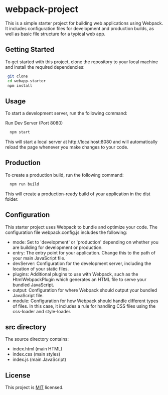 # webpack-project

This is a simple starter project for building web applications using Webpack. It includes configuration files for development and production builds, as well as basic file structure for a typical web app.

## Getting Started

To get started with this project, clone the repository to your local machine and install the required dependencies:

```sh
 git clone
 cd webapp-starter
 npm install

```

## Usage

To start a development server, run the following command:

Run Dev Server (Port 8080)

```sh
  npm start
```

This will start a local server at http://localhost:8080 and will automatically reload the page whenever you make changes to your code.

## Production

To create a production build, run the following command:

```sh
  npm run build
```

This will create a production-ready build of your application in the dist folder.

## Configuration

This starter project uses Webpack to bundle and optimize your code. The configuration file webpack.config.js includes the following:

- mode: Set to 'development' or 'production' depending on whether you are building for development or production.
- entry: The entry point for your application. Change this to the path of your main JavaScript file.
- devServer: Configuration for the development server, including the location of your static files.
- plugins: Additional plugins to use with Webpack, such as the HtmlWebpackPlugin which generates an HTML file to serve your bundled JavaScript.
- output: Configuration for where Webpack should output your bundled JavaScript file.
- module: Configuration for how Webpack should handle different types of files. In this case, it includes a rule for handling CSS files using the css-loader and style-loader.

## src directory

The source directory contains:

- index.html (main HTML)
- index.css (main styles)
- index.js (main JavaScript)

## License

This project is [MIT](./LICENSE) licensed.
